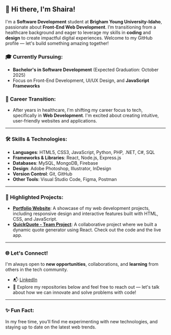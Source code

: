 ## 👋 Hi there, I'm Shaira!

I'm a **Software Development** student at **Brigham Young University-Idaho**, passionate about **Front-End Web Development**. I’m transitioning from a healthcare background and eager to leverage my skills in **coding** and **design** to create impactful digital experiences. Welcome to my GitHub profile — let's build something amazing together!

### 🎓 **Currently Pursuing**:

* **Bachelor's in Software Development** (Expected Graduation: October 2025)
* Focus on Front-End Development, UI/UX Design, and **JavaScript Frameworks**

### 💼 **Career Transition**:

* After years in healthcare, I'm shifting my career focus to tech, specifically in **Web Development**. I'm excited about creating intuitive, user-friendly websites and applications.

---

### 🛠️ **Skills & Technologies**:

* **Languages**: HTML5, CSS3, JavaScript, Python, PHP, .NET, C#, SQL
* **Frameworks & Libraries**: React, Node.js, Express.js
* **Databases**: MySQL, MongoDB, Firebase
* **Design**: Adobe Photoshop, Illustrator, InDesign
* **Version Control**: Git, GitHub
* **Other Tools**: Visual Studio Code, Figma, Postman

---

### 🚀 **Highlighted Projects**:

* **[Portfolio Website](https://silos-sk.github.io/portfolio/)**: A showcase of my web development projects, including responsive design and interactive features built with HTML, CSS, and JavaScript.
* **[QuickQuote - Team Project](https://github.com/kellyannclark/quickquote)**: A collaborative project where we built a dynamic quote generator using React. Check out the code and the live app.

---

### 🌐 **Let's Connect!**

I'm always open to **new opportunities**, collaborations, and **learning** from others in the tech community.

* 📬 [LinkedIn](https://linkedin.com/in/shaira-silos)
* 📂 Explore my repositories below and feel free to reach out — let's talk about how we can innovate and solve problems with code!

---

### ✨ **Fun Fact**:

In my free time, you’ll find me experimenting with new technologies, and staying up to date on the latest web trends.
